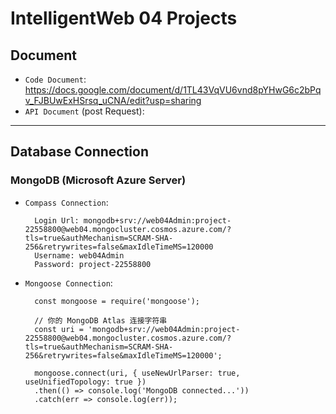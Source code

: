 # IntelligentWeb 04 Projects

## Document

* `Code Document`: https://docs.google.com/document/d/1TL43VqVU6vnd8pYHwG6c2bPqv_FJBUwExHSrsq_uCNA/edit?usp=sharing
* `API Document` (post Request): 
---
## Database Connection
### MongoDB (Microsoft Azure Server)
* `Compass Connection`:

        Login Url: mongodb+srv://web04Admin:project-22558800@web04.mongocluster.cosmos.azure.com/?tls=true&authMechanism=SCRAM-SHA-256&retrywrites=false&maxIdleTimeMS=120000
        Username: web04Admin
        Password: project-22558800

* `Mongoose Connection`: 

        const mongoose = require('mongoose');
        
        // 你的 MongoDB Atlas 连接字符串
        const uri = 'mongodb+srv://web04Admin:project-22558800@web04.mongocluster.cosmos.azure.com/?tls=true&authMechanism=SCRAM-SHA-256&retrywrites=false&maxIdleTimeMS=120000';
        
        mongoose.connect(uri, { useNewUrlParser: true, useUnifiedTopology: true })
        .then(() => console.log('MongoDB connected...'))
        .catch(err => console.log(err));
